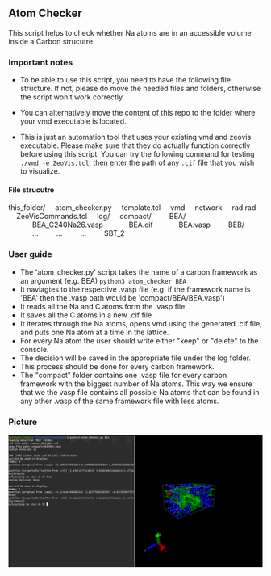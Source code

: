## Atom Checker
This script helps to check whether Na atoms are in an accessible volume inside a Carbon strucutre.

### Important notes
+ To be able to use this script, you need to have the following file structure.
If not, please do move the needed files and folders, otherwise the script won't work correctly.

+ You can alternatively move the content of this repo to the folder where your vmd executable is located. 

+ This is just an automation tool that uses your existing vmd and zeovis executable. Please make sure that they do actually function correctly before using this script.
You can try the following command for testing ```./vmd -e ZeoVis.tcl```, then enter the path of any ```.cif``` file that you wish to visualize.

#### File strucutre
this_folder/
&nbsp;&nbsp;&nbsp;&nbsp;atom_checker.py
&nbsp;&nbsp;&nbsp;&nbsp;template.tcl
&nbsp;&nbsp;&nbsp;&nbsp;vmd
&nbsp;&nbsp;&nbsp;&nbsp;network
&nbsp;&nbsp;&nbsp;&nbsp;rad.rad
&nbsp;&nbsp;&nbsp;&nbsp;ZeoVisCommands.tcl
&nbsp;&nbsp;&nbsp;&nbsp;log/
&nbsp;&nbsp;&nbsp;&nbsp;compact/
&nbsp;&nbsp;&nbsp;&nbsp;&nbsp;&nbsp;&nbsp;&nbsp;BEA/
&nbsp;&nbsp;&nbsp;&nbsp;&nbsp;&nbsp;&nbsp;&nbsp;&nbsp;&nbsp;&nbsp;&nbsp;BEA_C240Na26.vasp
&nbsp;&nbsp;&nbsp;&nbsp;&nbsp;&nbsp;&nbsp;&nbsp;&nbsp;&nbsp;&nbsp;&nbsp;BEA.cif
&nbsp;&nbsp;&nbsp;&nbsp;&nbsp;&nbsp;&nbsp;&nbsp;&nbsp;&nbsp;&nbsp;&nbsp;BEA.vasp
&nbsp;&nbsp;&nbsp;&nbsp;&nbsp;&nbsp;&nbsp;&nbsp;BEB/
&nbsp;&nbsp;&nbsp;&nbsp;&nbsp;&nbsp;&nbsp;&nbsp;&nbsp;&nbsp;&nbsp;&nbsp;...
&nbsp;&nbsp;&nbsp;&nbsp;&nbsp;&nbsp;&nbsp;&nbsp;...
&nbsp;&nbsp;&nbsp;&nbsp;&nbsp;&nbsp;&nbsp;&nbsp;...
&nbsp;&nbsp;&nbsp;&nbsp;&nbsp;&nbsp;&nbsp;&nbsp;SBT_2

### User guide
* The 'atom_checker.py' script takes the name of a carbon framework as an argument (e.g. BEA) ```python3 atom_checker BEA```
* It naviagtes to the respective .vasp file (e.g. if the framework name is 'BEA' then the .vasp path would be 'compact/BEA/BEA.vasp')
* It reads all the Na and C atoms form the .vasp file
* It saves all the C atoms in a new .cif file
* It iterates through the Na atoms, opens vmd using the generated .cif file, and puts one Na atom at a time in the lattice.
* For every Na atom the user should write either "keep" or "delete" to the console.
* The decision will be saved in the appropriate file under the log folder.
* This process should be done for every carbon framework.
* The "compact" folder contains one .vasp file for every carbon framework with the biggest number of Na atoms. This way we ensure that we the vasp file contains all possible Na atoms that can be found in any other .vasp of the same framework file with less atoms.

### Picture

![Demo](atom_checker_pic.png)